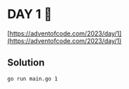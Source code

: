 # DAY 1 🎄

[https://adventofcode.com/2023/day/1](https://adventofcode.com/2023/day/1)

## Solution

```bash
go run main.go 1
```
